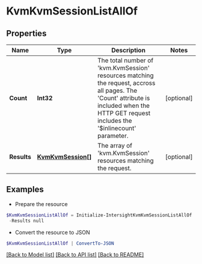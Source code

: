 # KvmKvmSessionListAllOf
## Properties

Name | Type | Description | Notes
------------ | ------------- | ------------- | -------------
**Count** | **Int32** | The total number of &#39;kvm.KvmSession&#39; resources matching the request, accross all pages. The &#39;Count&#39; attribute is included when the HTTP GET request includes the &#39;$inlinecount&#39; parameter. | [optional] 
**Results** | [**KvmKvmSession[]**](KvmKvmSession.md) | The array of &#39;kvm.KvmSession&#39; resources matching the request. | [optional] 

## Examples

- Prepare the resource
```powershell
$KvmKvmSessionListAllOf = Initialize-IntersightKvmKvmSessionListAllOf  -Count null `
 -Results null
```

- Convert the resource to JSON
```powershell
$KvmKvmSessionListAllOf | ConvertTo-JSON
```

[[Back to Model list]](../README.md#documentation-for-models) [[Back to API list]](../README.md#documentation-for-api-endpoints) [[Back to README]](../README.md)

